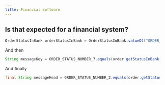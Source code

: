 ```yaml
---
title: Financial software
---
```


## Is that expected for a financial system?

```java
OrderStatusInBank orderStatusInBank = OrderStatusInBank.valueOf("ORDER_STATUS_NUMBER_" + jsonMap.get("OrderStatus"));
```

And then

```java
String messageKey = ORDER_STATUS_NUMBER_7.equals(order.getStatusInBank()) ? "payment.canceled" : "error.payment";
```

And finally

```java
final String messageHead = ORDER_STATUS_NUMBER_2.equals(order.getStatusInBank()) ? messageService.getMessage("email.order-payed-successfully") : messageService.getMessage("email.order-not-payed");
```